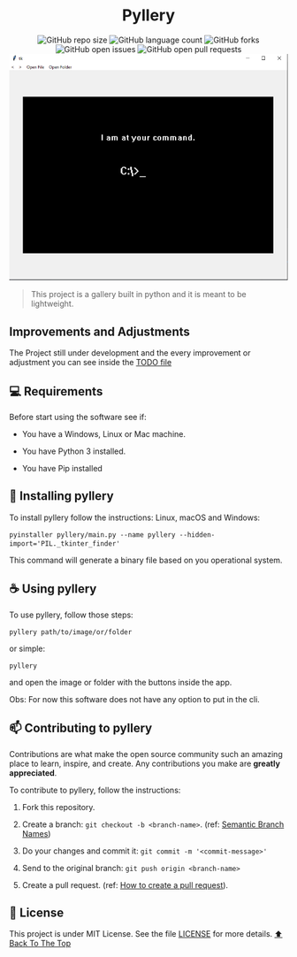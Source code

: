 <center>

# Pyllery

</center>

<center>

![GitHub repo size](https://img.shields.io/github/repo-size/ryuvi/pyllery?style=for-the-badge)
![GitHub language count](https://img.shields.io/github/languages/count/ryuvi/pyllery?style=for-the-badge)
![GitHub forks](https://img.shields.io/github/forks/ryuvi/pyllery?style=for-the-badge)
![GitHub open issues](https://img.shields.io/github/issues/ryuvi/pyllery?style=for-the-badge)
![GitHub open pull requests](https://img.shields.io/github/issues-pr/ryuvi/pyllery?style=for-the-badge)
![Pyllery](./screenshot.png)

</center>

> This project is a gallery built in python and it is meant to be lightweight.

## Improvements and Adjustments

The Project still under development and the every improvement or adjustment you can see inside the [TODO file](./TODO.md)

## 💻 Requirements

Before start using the software see if:

- You have a Windows, Linux or Mac machine.

- You have Python 3 installed.

- You have Pip installed

## 🚀 Installing pyllery

To install pyllery follow the instructions:
Linux, macOS and Windows:

```shell
pyinstaller pyllery/main.py --name pyllery --hidden-import='PIL._tkinter_finder'
```

This command will generate a binary file based on you operational system.

## ☕ Using pyllery

To use pyllery, follow those steps:

```shell
pyllery path/to/image/or/folder
```

or simple:

```shell
pyllery
```

and open the image or folder with the buttons inside the app.

Obs: For now this software does not have any option to put in the cli.

## 📫 Contributing to pyllery

Contributions are what make the open source community such an amazing place to learn, inspire, and create. Any contributions you make are **greatly appreciated**.

To contribute to pyllery, follow the instructions:

1. Fork this repository.

2. Create a branch: `git checkout -b <branch-name>`. (ref: [Semantic Branch Names](https://gist.github.com/seunggabi/87f8c722d35cd07deb3f649d45a31082))

3. Do your changes and commit it: `git commit -m '<commit-message>'`

4. Send to the original branch: `git push origin <branch-name>`

5. Create a pull request. (ref: [How to create a pull request](https://help.github.com/en/github/collaborating-with-issues-and-pull-requests/creating-a-pull-request)).

## 📝 License

This project is under MIT License. See the file [LICENSE](./LICENSE) for more details.
[⬆ Back To The Top](#pyllery)
